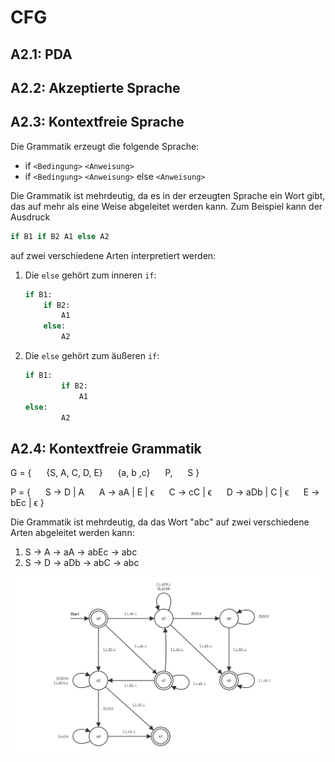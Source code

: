 # CFG

## A2.1: PDA

## A2.2: Akzeptierte Sprache

## A2.3: Kontextfreie Sprache

Die Grammatik erzeugt die folgende Sprache:

- if `<Bedingung>` `<Anweisung>`
- if `<Bedingung>` `<Anweisung>` else `<Anweisung>`

Die Grammatik ist mehrdeutig, da es in der erzeugten Sprache ein Wort gibt, das auf mehr als eine Weise abgeleitet werden kann. Zum Beispiel kann der Ausdruck

```Python
if B1 if B2 A1 else A2
```

auf zwei verschiedene Arten interpretiert werden:

1. Die `else` gehört zum inneren `if`:

   ```Python
   if B1:
       if B2:
           A1
       else:
           A2
   ```

2. Die `else` gehört zum äußeren `if`:

    ```Python
    if B1:
            if B2:
                A1
    else:
            A2
    ```

## A2.4: Kontextfreie Grammatik

G = {
&nbsp;&nbsp;&nbsp;&nbsp;    {S, A, C, D, E}
&nbsp;&nbsp;&nbsp;&nbsp;    {a, b ,c}
&nbsp;&nbsp;&nbsp;&nbsp;    P,
&nbsp;&nbsp;&nbsp;&nbsp;    S
}

P = {
&nbsp;&nbsp;&nbsp;&nbsp;    S -> D | A
&nbsp;&nbsp;&nbsp;&nbsp;    A -> aA | E | ϵ
&nbsp;&nbsp;&nbsp;&nbsp;    C -> cC | ϵ
&nbsp;&nbsp;&nbsp;&nbsp;    D -> aDb | C | ϵ
&nbsp;&nbsp;&nbsp;&nbsp;    E -> bEc | ϵ
}

Die Grammatik ist mehrdeutig, da das Wort "abc" auf zwei verschiedene Arten abgeleitet werden kann:

1. S -> A -> aA -> abEc -> abc
2. S -> D -> aDb -> abC -> abc

![PDA](pda4.svg)
